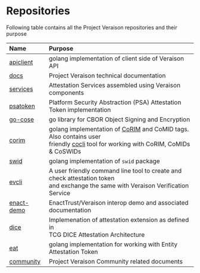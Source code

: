 # Repositories

Following table contains all the Project Veraison repositories and their purpose

| Name                               | Purpose                               |
|:-----------------------------------|:--------------------------------------|
| [apiclient](https://github.com/veraison/apiclient) | golang implementation of client side of Veraison API |
| [docs](https://github.com/veraison/docs) | Project Veraison technical documentation|
| [services](https://github.com/veraison/services) | Attestation Services assembled using Veraison components|
| [psatoken](https://github.com/veraison/psatoken) | Platform Security Abstraction (PSA) Attestation Token implementation |
| [go-cose](https://github.com/veraison/go-cose) | go library for CBOR Object Signing and Encryption |
| [corim](https://github.com/veraison/corim) | golang implementation of [CoRIM](https://datatracker.ietf.org/doc/draft-birkholz-rats-corim/) and CoMID tags. Also contains user <br />friendly [cocli](https://github.com/veraison/corim/cocli) tool for working with CoRIM, CoMIDs & CoSWIDs |
| [swid](https://github.com/veraison/swid) | golang implementation of `swid` package |
| [evcli](https://github.com/veraison/evcli) | A user friendly command line tool to create and check attestation token <br />and exchange the same with Veraison Verification Service |
| [enact-demo](https://github.com/veraison/enact-demo) | EnactTrust/Veraison interop demo and associated documentation|
| [dice](https://github.com/veraison/dice) | Implemenation of attestation extension as defined in <br />TCG DICE Attestation Architecture|
| [eat](https://github.com/veraison/eat) | golang implementation for working with Entity Attestation Token |
| [community](https://github.com/veraison/community) | Project Veraison Community related documents |